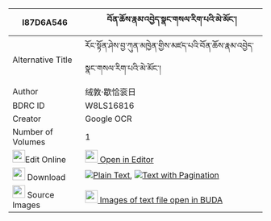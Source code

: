 |I87D6A546|བོན་ཆོས་རྣམ་འབྱེད་སྣང་གསལ་རིག་པའི་མེ་མོང་། 
| --- | --- 
|Alternative Title |རོང་སྟོན་ཤེས་བྱ་ཀུན་མཁྱེན་གྱིས་མཛད་པའི་བོན་ཆོས་རྣམ་འབྱེད་སྣང་གསལ་རིག་པའི་མེ་མོང་།
|Author| 绒敦·歇恰衮日
|BDRC ID | W8LS16816
|Creator | Google OCR
|Number of Volumes| 1
|<img width="25" src="https://img.icons8.com/color/25/000000/edit-property.png">Edit Online| [<img width="25" src="https://avatars.githubusercontent.com/u/45091458?s=200&v=4"> Open in Editor](http://editor.openpecha.org/I87D6A546)
|<img width="25" src="https://img.icons8.com/fluent/48/000000/download-2.png"/>  Download | [![](https://img.icons8.com/color/20/000000/txt.png)Plain Text](https://github.com/Openpecha/I87D6A546/releases/download/v1/bon_cho_namje_nangsal_rigpa_i__plain_I87D6A546.zip), [![](https://img.icons8.com/color/20/000000/txt.png)Text with Pagination](https://github.com/Openpecha/I87D6A546/releases/download/v1/bon_cho_namje_nangsal_rigpa_i__pages_I87D6A546.zip)
|<img width="25" src="https://img.icons8.com/plasticine/100/000000/pictures-folder.png"/>  Source Images | [<img width="25" src="https://library.bdrc.io/icons/BUDA-small.svg"> Images of text file open in BUDA](https://library.bdrc.io/show/bdr:W8LS16816)